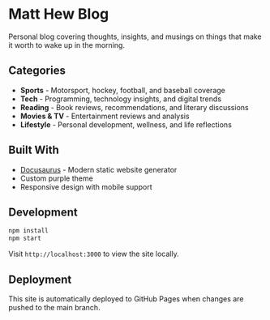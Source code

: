 # Matt Hew Blog

Personal blog covering thoughts, insights, and musings on things that make it worth to wake up in the morning.

## Categories

- **Sports** - Motorsport, hockey, football, and baseball coverage
- **Tech** - Programming, technology insights, and digital trends
- **Reading** - Book reviews, recommendations, and literary discussions
- **Movies & TV** - Entertainment reviews and analysis
- **Lifestyle** - Personal development, wellness, and life reflections

## Built With

- [Docusaurus](https://docusaurus.io/) - Modern static website generator
- Custom purple theme
- Responsive design with mobile support

## Development

```bash
npm install
npm start
```

Visit `http://localhost:3000` to view the site locally.

## Deployment

This site is automatically deployed to GitHub Pages when changes are pushed to the main branch.